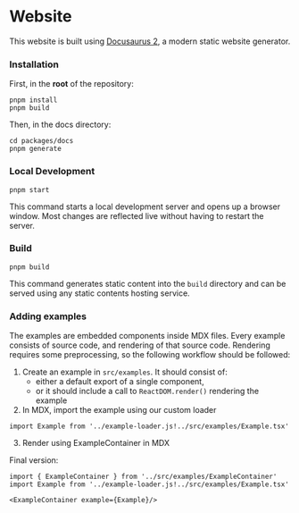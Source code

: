 # Website

This website is built using [Docusaurus 2](https://docusaurus.io/), a modern static website generator.

### Installation

First, in the **root** of the repository:

```
pnpm install
pnpm build
```

Then, in the docs directory:

```
cd packages/docs
pnpm generate
```

### Local Development

```
pnpm start
```

This command starts a local development server and opens up a browser window. Most changes are reflected live without having to restart the server.

### Build

```
pnpm build
```

This command generates static content into the `build` directory and can be served using any static contents hosting service.

### Adding examples

The examples are embedded components inside MDX files.
Every example consists of source code, and rendering of that source code.
Rendering requires some preprocessing, so the following workflow should be followed:

1. Create an example in `src/examples`. It should consist of:
    - either a default export of a single component,
    - or it should include a call to `ReactDOM.render()` rendering the example
2. In MDX, import the example using our custom loader

```tsx
import Example from '../example-loader.js!../src/examples/Example.tsx'
```

3. Render using ExampleContainer in MDX

Final version:

```tsx
import { ExampleContainer } from '../src/examples/ExampleContainer'
import Example from '../example-loader.js!../src/examples/Example.tsx'

<ExampleContainer example={Example}/>
```
